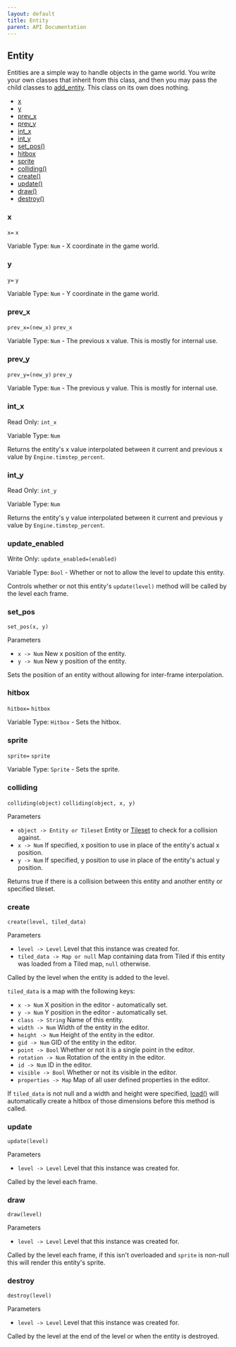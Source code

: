 ```yaml
---
layout: default
title: Entity
parent: API Documentation
---
```


## Entity
Entities are a simple way to handle objects in the game world. You write your own classes
that inherit from this class, and then you may pass the child classes to [add_entity](Level#add_entity).
This class on its own does nothing.

 + [x](#x)
 + [y](#y)
 + [prev_x](#prev_x)
 + [prev_y](#prev_y)
 + [int_x](#int_x)
 + [int_y](#int_y)
 + [set_pos()](#set_pos)
 + [hitbox](#hitbox)
 + [sprite](#sprite)
 + [colliding()](#colliding)
 + [create()](#create)
 + [update()](#update)
 + [draw()](#draw)
 + [destroy()](#destroy)

### x
`x=` `x`

Variable Type: `Num` - X coordinate in the game world.

### y
`y=` `y`

Variable Type: `Num` - Y coordinate in the game world.

### prev_x
`prev_x=(new_x)` `prev_x`

Variable Type: `Num` - The previous x value. This is mostly for internal use.

### prev_y
`prev_y=(new_y)` `prev_y`

Variable Type: `Num` - The previous y value. This is mostly for internal use.

### int_x
Read Only: `int_x`

Variable Type: `Num`

Returns the entity's x value interpolated between it current and previous x value by
`Engine.timstep_percent`.

### int_y
Read Only: `int_y`

Variable Type: `Num`

Returns the entity's y value interpolated between it current and previous y value by
`Engine.timstep_percent`.

### update_enabled
Write Only: `update_enabled=(enabled)`

Variable Type: `Bool` - Whether or not to allow the level to update this entity.
 
Controls whether or not this entity's `update(level)` method will be called by the level each frame.

### set_pos
`set_pos(x, y)`

Parameters
 + `x -> Num` New x position of the entity.
 + `y -> Num` New y position of the entity.

Sets the position of an entity without allowing for inter-frame interpolation.

### hitbox
`hitbox=` `hitbox`

Variable Type: `Hitbox` - Sets the hitbox.

### sprite
`sprite=` `sprite`

Variable Type: `Sprite` - Sets the sprite.

### colliding
`colliding(object)`
`colliding(object, x, y)`

Parameters
 + `object -> Entity or Tileset` Entity or [Tileset](Tileset) to check for a collision against.
 + `x -> Num` If specified, x position to use in place of the entity's actual x position.
 + `y -> Num` If specified, y position to use in place of the entity's actual y position.

Returns true if there is a collision between this entity and another entity or specified tileset. 

### create
`create(level, tiled_data)`

Parameters
 + `level -> Level` Level that this instance was created for.
 + `tiled_data -> Map or null` Map containing data from Tiled if this entity was loaded from a Tiled map, `null` otherwise.

Called by the level when the entity is added to the level.

`tiled_data` is a map with the following keys:

 + `x -> Num` X position in the editor - automatically set.
 + `y -> Num` Y position in the editor - automatically set.
 + `class -> String` Name of this entity.
 + `width -> Num` Width of the entity in the editor.
 + `height -> Num` Height of the entity in the editor.
 + `gid -> Num` GID of the entity in the editor.
 + `point -> Bool` Whether or not it is a single point in the editor.
 + `rotation -> Num` Rotation of the entity in the editor.
 + `id -> Num` ID in the editor.
 + `visible -> Bool` Whether or not its visible in the editor.
 + `properties -> Map` Map of all user defined properties in the editor.

If `tiled_data` is not null and a width and height were specified, [load()](Level#load)
will automatically create a hitbox of those dimensions before this method is called.

### update
`update(level)`

Parameters
 + `level -> Level` Level that this instance was created for.

Called by the level each frame.

### draw
`draw(level)`

Parameters
 + `level -> Level` Level that this instance was created for.

Called by the level each frame, if this isn't overloaded and `sprite` is non-null this will
render this entity's sprite.

### destroy
`destroy(level)`

Parameters
 + `level -> Level` Level that this instance was created for.

Called by the level at the end of the level or when the entity is destroyed.


